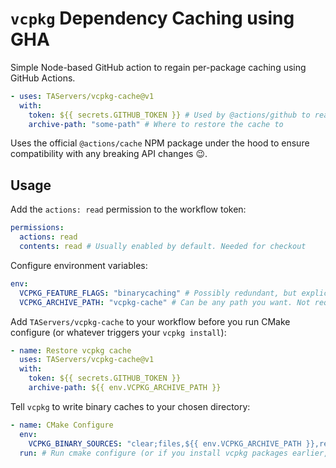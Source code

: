 # `vcpkg` Dependency Caching using GHA

Simple Node-based GitHub action to regain per-package caching using GitHub Actions.

```yaml
- uses: TAServers/vcpkg-cache@v1
  with:
    token: ${{ secrets.GITHUB_TOKEN }} # Used by @actions/github to read the cache entries in your repo prefixed with `vcpkg-`. Couldn't see a way with just `@actions/cache` to pull everything without needing a token
    archive-path: "some-path" # Where to restore the cache to
```

Uses the official `@actions/cache` NPM package under the hood to ensure compatibility with any breaking API changes 😉.

## Usage

Add the `actions: read` permission to the workflow token:

```yaml
permissions:
  actions: read
  contents: read # Usually enabled by default. Needed for checkout
```

Configure environment variables:

```yaml
env:
  VCPKG_FEATURE_FLAGS: "binarycaching" # Possibly redundant, but explicitly sets the binary caching feature flag
  VCPKG_ARCHIVE_PATH: "vcpkg-cache" # Can be any path you want. Not required and not used by vcpkg, just to avoid duplication in the workflow
```

Add `TAServers/vcpkg-cache` to your workflow before you run CMake configure (or whatever triggers your `vcpkg install`):

```yaml
- name: Restore vcpkg cache
  uses: TAServers/vcpkg-cache@v1
  with:
    token: ${{ secrets.GITHUB_TOKEN }}
    archive-path: ${{ env.VCPKG_ARCHIVE_PATH }}
```

Tell `vcpkg` to write binary caches to your chosen directory:

```yaml
- name: CMake Configure
  env:
    VCPKG_BINARY_SOURCES: "clear;files,${{ env.VCPKG_ARCHIVE_PATH }},readwrite"
  run: # Run cmake configure (or if you install vcpkg packages earlier, add the env var there
```
